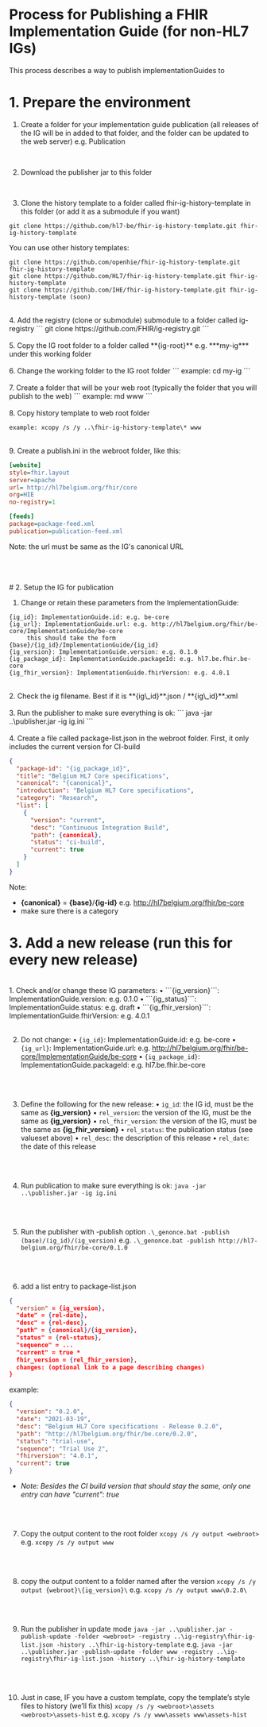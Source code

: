 # Process for Publishing a FHIR Implementation Guide (for non-HL7 IGs)

This process describes a way to publish implementationGuides to 



# 1. Prepare the environment

1. Create a folder for your implementation guide publication (all releases of the IG will be in added to that folder, and the folder can be updated to the web server)
 e.g. Publication
<br/>

2. Download the publisher jar to this folder
<br/>

3. Clone the history template to a folder called fhir-ig-history-template in this folder (or add it as a submodule if you want)
```
git clone https://github.com/hl7-be/fhir-ig-history-template.git fhir-ig-history-template
```
You can use other history templates:
```
git clone https://github.com/openhie/fhir-ig-history-template.git fhir-ig-history-template
git clone https://github.com/HL7/fhir-ig-history-template.git fhir-ig-history-template
git clone https://github.com/IHE/fhir-ig-history-template.git fhir-ig-history-template (soon)
```
<br/>
4. Add the registry (clone or submodule) submodule to a folder called ig-registry
```
git clone https://github.com/FHIR/ig-registry.git
```
<br/>

<br/>
5.  Copy the IG root folder to a folder called **{ig-root}** e.g. ***my-ig*** under this working folder 

<br/>
<br/>
6. Change the working folder to the IG root folder
```
example: cd my-ig
```
<br/>
<br/>
7. Create a folder that will be your web root (typically the folder that you will publish to the web)
```
example: md www
```
<br/>

<br/>
8. Copy history template to web root folder

```
example: xcopy /s /y ..\fhir-ig-history-template\* www
```

<br/>
9. Create a publish.ini in the webroot folder, like this:

```ini
[website]
style=fhir.layout
server=apache
url= http://hl7belgium.org/fhir/core
org=HIE
no-registry=1

[feeds]
package=package-feed.xml
publication=publication-feed.xml
```

Note: the url must be same as the IG's canonical URL



<br/>
<br/>
<br/>
# 2. Setup the IG for publication

1. Change or retain these parameters from the ImplementationGuide:

```
{ig_id}: ImplementationGuide.id: e.g. be-core
{ig_url}: ImplementationGuide.url: e.g. http://hl7belgium.org/fhir/be-core/ImplementationGuide/be-core
     this should take the form {base}/{ig_id}/ImplementationGuide/{ig_id}
{ig_version}: ImplementationGuide.version: e.g. 0.1.0
{ig_package_id}: ImplementationGuide.packageId: e.g. hl7.be.fhir.be-core
{ig_fhir_version}: ImplementationGuide.fhirVersion: e.g. 4.0.1
```

<br/>
2.  Check the ig filename. Best if it is **{ig\_id}**.json /  **{ig\_id}**.xml
<br/>
<br/>
3. Run the publisher to make sure everything is ok:
```
java -jar ..\publisher.jar -ig ig.ini
```
<br/>
<br/>
4. Create a file called package-list.json in the webroot folder. First, it only includes the current version for CI-build

```json
{
  "package-id": "{ig_package_id}",
  "title": "Belgium HL7 Core specifications",
  "canonical": "{canonical}",
  "introduction": "Belgium HL7 Core specifications",
  "category": "Research",
  "list": [
    {
      "version": "current",
      "desc": "Continuous Integration Build",
      "path": {canonical},
      "status": "ci-build",
      "current": true
    }
  ]
}
```
Note:
  - **{canonical}** = **{base}**/**{ig-id}** e.g.
    http://hl7belgium.org/fhir/be-core
  - make sure there is a category



# 3.	Add a new release (run this for every new release)
<br/>
1. Check and/or change these IG parameters:
• ```{ig_version}```: ImplementationGuide.version: e.g. 0.1.0
• ```{ig_status}```: ImplementationGuide.status: e.g. draft
• ```{ig_fhir_version}```: ImplementationGuide.fhirVersion: e.g. 4.0.1

<br/>
<br/>

2.	Do not change:
• ```{ig_id}```: ImplementationGuide.id: e.g. be-core
• ```{ig_url}```: ImplementationGuide.url: e.g. http://hl7belgium.org/fhir/be-core/ImplementationGuide/be-core
• ```{ig_package_id}```: ImplementationGuide.packageId: e.g. hl7.be.fhir.be-core

<br/>
<br/>

3.	Define the following for the new release:
• ```ig_id```: the IG id, must be the same as **{ig_version}**
• ```rel_version```: the version of the IG, must be the same as **{ig_version}**
• ```rel_fhir_version```: the version of the IG, must be the same as **{ig_fhir_version}**
• ```rel_status```: the publication status (see valueset above)
• ```rel_desc```: the description of this release
• ```rel_date```: the date of this release

<br/>
<br/>

4.	Run publication to make sure everything is ok:
```java -jar ..\publisher.jar -ig ig.ini```

<br/>
<br/>

5.	Run the publisher with -publish option
```.\_genonce.bat -publish (base)/(ig_id)/(ig_version)```
e.g.
```.\_genonce.bat -publish http://hl7-belgium.org/fhir/be-core/0.1.0```


<br/>
<br/>

6.	add a list entry to package-list.json
```json
{
  "version" = {ig_version}, 
  "date" = {rel-date},
  "desc" = {rel-desc},
  "path" = {canonical}/{ig_version}, 
  "status" = {rel-status}, 
  "sequence" = ... 
  "current" = true *
  fhir_version = {rel_fhir_version}, 
  changes: (optional link to a page describing changes)
}
```
example: 
```json
{
  "version": "0.2.0",
  "date": "2021-03-19",
  "desc": "Belgium HL7 Core specifications - Release 0.2.0",
  "path": "http://hl7belgium.org/fhir/be.core/0.2.0",
  "status": "trial-use",
  "sequence": "Trial Use 2",
  "fhirversion": "4.0.1",
  "current": true
}
```
* *Note: Besides the CI build version that should stay the same, only one entry can have "current": true*
<br/>
<br/>

7. Copy the output content to the root folder
```xcopy /s /y output <webroot>```
e.g.
```xcopy /s /y output www```

<br/>
<br/>

8. copy the output content to a folder named after the version
```xcopy /s /y output {webroot}\{ig_version}\```
e.g.
```xcopy /s /y output www\0.2.0\```

<br/>
<br/>

9. Run the publisher in update mode
```java -jar ..\publisher.jar -publish-update -folder <webroot> -registry ..\ig-registry\fhir-ig-list.json -history ..\fhir-ig-history-template```
e.g. 
```java -jar ..\publisher.jar -publish-update -folder www -registry ..\ig-registry\fhir-ig-list.json -history ..\fhir-ig-history-template```

<br/>
<br/>

10.	Just in case, IF you have a custom template, copy the template’s style files to history (we’ll fix this)
```xcopy /s /y <webroot>\assets <webroot>\assets-hist```
e.g. 
```xcopy /s /y www\assets www\assets-hist```
                 
